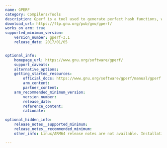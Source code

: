 ```yaml
---
name: GPERF
category: Compilers/Tools
description: Gperf is a tool used to generate perfect hash functions, which map a set of input values to a set of integers with no collisions. 
download_url: https://ftp.gnu.org/pub/gnu/gperf/
works_on_arm: true
supported_minimum_version:
    version_number: gperf-3.1 
    release_date: 2017/01/05


optional_info:
    homepage_url: https://www.gnu.org/software/gperf/
    support_caveats:
    alternative_options:
    getting_started_resources:
        official_docs: https://www.gnu.org/software/gperf/manual/gperf.html
        arm_content:
        partner_content:
    arm_recommended_minimum_version:
        version_number:
        release_date:
        reference_content:
        rationale:

optional_hidden_info:
    release_notes__supported_minimum:
    release_notes__recommended_minimum:
    other_info: Linux/ARM64 release notes are not available. Installation and testing are done via the [tar archive](https://ftp.gnu.org/pub/gnu/gperf/gperf-3.1.tar.gz).

---
```



